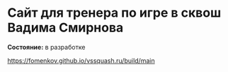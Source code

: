 <h1>Сайт для тренера по игре в сквош Вадима Смирнова</h1>

<b>Состояние:</b> в разработке

https://fomenkov.github.io/vssquash.ru/build/main
